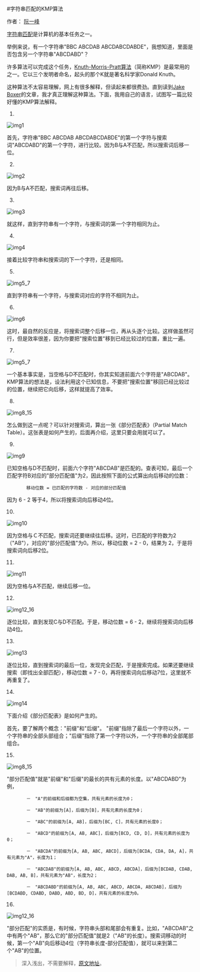 #字符串匹配的KMP算法

作者： [阮一峰](http://www.ruanyifeng.com/home.html)

[字符串匹配](http://en.wikipedia.org/wiki/String_searching_algorithm)是计算机的基本任务之一。

举例来说，有一个字符串"BBC ABCDAB ABCDABCDABDE"，我想知道，里面是否包含另一个字符串"ABCDABD"？

许多算法可以完成这个任务，[Knuth-Morris-Pratt算法](http://en.wikipedia.org/wiki/Knuth%E2%80%93Morris%E2%80%93Pratt_algorithm)（简称KMP）是最常用的之一。它以三个发明者命名，起头的那个K就是著名科学家Donald Knuth。

这种算法不太容易理解，网上有很多解释，但读起来都很费劲。直到读到[Jake Boxer](http://jakeboxer.com/blog/2009/12/13/the-knuth-morris-pratt-algorithm-in-my-own-words)的文章，我才真正理解这种算法。下面，我用自己的语言，试图写一篇比较好懂的KMP算法解释。

1.

![img1](image/kmp/kmp1.png)

首先，字符串"BBC ABCDAB ABCDABCDABDE"的第一个字符与搜索词"ABCDABD"的第一个字符，进行比较。因为B与A不匹配，所以搜索词后移一位。

2.

![img2](image/kmp/kmp2.png)

因为B与A不匹配，搜索词再往后移。

3.

![img3](image/kmp/kmp3.png)

就这样，直到字符串有一个字符，与搜索词的第一个字符相同为止。

4.

![img4](image/kmp/kmp4.png)

接着比较字符串和搜索词的下一个字符，还是相同。

5.

![img5_7](image/kmp/kmp5_7.png)

直到字符串有一个字符，与搜索词对应的字符不相同为止。

6.

![img6](image/kmp/kmp6.png)

这时，最自然的反应是，将搜索词整个后移一位，再从头逐个比较。这样做虽然可行，但是效率很差，因为你要把"搜索位置"移到已经比较过的位置，重比一遍。

7.

![img5_7](image/kmp/kmp5_7.png)

一个基本事实是，当空格与D不匹配时，你其实知道前面六个字符是"ABCDAB"。KMP算法的想法是，设法利用这个已知信息，不要把"搜索位置"移回已经比较过的位置，继续把它向后移，这样就提高了效率。

8.

![img8_15](image/kmp/kmp8_15.png)

怎么做到这一点呢？可以针对搜索词，算出一张《部分匹配表》（Partial Match Table）。这张表是如何产生的，后面再介绍，这里只要会用就可以了。

9.

![img9](image/kmp/kmp9.png)

已知空格与D不匹配时，前面六个字符"ABCDAB"是匹配的。查表可知，最后一个匹配字符B对应的"部分匹配值"为2，因此按照下面的公式算出向后移动的位数：

```
    　　移动位数 = 已匹配的字符数 - 对应的部分匹配值
```
因为 6 - 2 等于4，所以将搜索词向后移动4位。

10.

![img10](image/kmp/kmp10.png)

因为空格与Ｃ不匹配，搜索词还要继续往后移。这时，已匹配的字符数为2（"AB"），对应的"部分匹配值"为0。所以，移动位数 = 2 - 0，结果为 2，于是将搜索词向后移2位。

11.

![img11](image/kmp/kmp11.png)

因为空格与A不匹配，继续后移一位。

12.

![img12_16](image/kmp/kmp12_16.png)

逐位比较，直到发现C与D不匹配。于是，移动位数 = 6 - 2，继续将搜索词向后移动4位。

13.

![img13](image/kmp/kmp13.png)

逐位比较，直到搜索词的最后一位，发现完全匹配，于是搜索完成。如果还要继续搜索（即找出全部匹配），移动位数 = 7 - 0，再将搜索词向后移动7位，这里就不再重复了。

14.

![img14](image/kmp/kmp14.png)

下面介绍《部分匹配表》是如何产生的。

首先，要了解两个概念："前缀"和"后缀"。 "前缀"指除了最后一个字符以外，一个字符串的全部头部组合；"后缀"指除了第一个字符以外，一个字符串的全部尾部组合。

15.

![img8_15](image/kmp/kmp8_15.png)

"部分匹配值"就是"前缀"和"后缀"的最长的共有元素的长度。以"ABCDABD"为例，

```
    　　－　"A"的前缀和后缀都为空集，共有元素的长度为0；

    　　－　"AB"的前缀为[A]，后缀为[B]，共有元素的长度为0；

    　　－　"ABC"的前缀为[A, AB]，后缀为[BC, C]，共有元素的长度0；

    　　－　"ABCD"的前缀为[A, AB, ABC]，后缀为[BCD, CD, D]，共有元素的长度为0；

    　　－　"ABCDA"的前缀为[A, AB, ABC, ABCD]，后缀为[BCDA, CDA, DA, A]，共有元素为"A"，长度为1；

    　　－　"ABCDAB"的前缀为[A, AB, ABC, ABCD, ABCDA]，后缀为[BCDAB, CDAB, DAB, AB, B]，共有元素为"AB"，长度为2；

    　　－　"ABCDABD"的前缀为[A, AB, ABC, ABCD, ABCDA, ABCDAB]，后缀为[BCDABD, CDABD, DABD, ABD, BD, D]，共有元素的长度为0。
```

16.

![img12_16](image/kmp/kmp12_16.png)

"部分匹配"的实质是，有时候，字符串头部和尾部会有重复。比如，"ABCDAB"之中有两个"AB"，那么它的"部分匹配值"就是2（"AB"的长度）。搜索词移动的时候，第一个"AB"向后移动4位（字符串长度-部分匹配值），就可以来到第二个"AB"的位置。

> 深入浅出，不需要解释，[原文地址](http://www.ruanyifeng.com/blog/2013/05/Knuth%E2%80%93Morris%E2%80%93Pratt_algorithm.html)。
